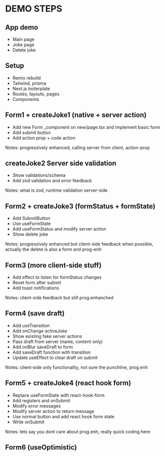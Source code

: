 # DEMO STEPS

## App demo

- Main page
- Joke page
- Delete joke

## Setup

- Remix rebuild
- Tailwind, prisma
- Next.js boilerplate
- Routes, layouts, pages
- Components

## Form1 + createJoke1 (native + server action)

- Add new Form _component on new/page.tsx and implement basic form
- Add submit button
- Add action prop + code action

Notes: progressively enhanced, calling server from client, action-prop

## createJoke2 Server side validation

- Show validations/schema
- Add zod validation and error feedback

Notes: what is zod, runtime validation server-side

## Form2 + createJoke3 (formStatus + formState)

- Add SubmitButton
- Use useFormState
- Add useFormStatus and modify server action
- Show delete joke

Notes: progressively enhanced but client-side feedback when possible, actually the delete is also a form and prog-enh

## Form3 (more client-side stuff)

- Add effect to listen for formStatus changes
- Reset form after submit
- Add toast notifications

Notes: client-side feedback but still prog.enhanched

## Form4 (save draft)

- Add useTransition
- Add onChange activeJoke
- Show existing fake server actions
- Pass draft from server (name, content only)
- Add onBlur saveDraft to form
- Add saveDraft function with transition
- Update useEffect to clear draft on submit

Notes: client-side only functionality, not sure the punchline, prog.enh

## Form5 + createJoke4 (react hook form)

- Replace useFormState with react-hook-form
- Add registers and onSubmit
- Modify error messages
- Modify server action to return message
- Use normal button and add react hook form state
- Write onSubmit

Notes: lets say you dont care about prog.enh, really quick coding here

## Form6 (useOptimistic)
